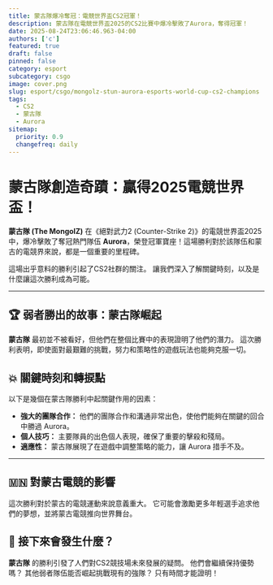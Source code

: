 ```yaml
---
title: 蒙古隊爆冷奪冠：電競世界盃CS2冠軍！
description: 蒙古隊在電競世界盃2025的CS2比賽中爆冷擊敗了Aurora，奪得冠軍！
date: 2025-08-24T23:06:46.963-04:00
authors: ['c']
featured: true
draft: false
pinned: false
category: esport
subcategory: csgo
image: cover.png
slug: esport/csgo/mongolz-stun-aurora-esports-world-cup-cs2-champions
tags:
  - CS2
  - 蒙古隊
  - Aurora
sitemap:
  priority: 0.9
  changefreq: daily
---
```


# **蒙古隊創造奇蹟：贏得2025電競世界盃！**

**蒙古隊 (The MongolZ)** 在《絕對武力2 (Counter-Strike 2)》的電競世界盃2025中，爆冷擊敗了奪冠熱門隊伍 **Aurora**，榮登冠軍寶座！這場勝利對於該隊伍和蒙古的電競界來說，都是一個重要的里程碑。

這場出乎意料的勝利引起了CS2社群的關注。 讓我們深入了解關鍵時刻，以及是什麼讓這次勝利成為可能。

---

## 🏆 弱者勝出的故事：蒙古隊崛起
**蒙古隊** 最初並不被看好，但他們在整個比賽中的表現證明了他們的潛力。 這次勝利表明，即使面對最艱難的挑戰，努力和策略性的遊戲玩法也能夠克服一切。

## 💥 關鍵時刻和轉捩點
以下是幾個在蒙古隊勝利中起關鍵作用的因素：

-   **強大的團隊合作：** 他們的團隊合作和溝通非常出色，使他們能夠在關鍵的回合中勝過 Aurora。
-   **個人技巧：** 主要隊員的出色個人表現，確保了重要的擊殺和殘局。
-   **適應性：** 蒙古隊展現了在遊戲中調整策略的能力，讓 Aurora 措手不及。

---

## 🇲🇳 對蒙古電競的影響
這次勝利對於蒙古的電競運動來說意義重大。 它可能會激勵更多年輕選手追求他們的夢想，並將蒙古電競推向世界舞台。

## 🔮 接下來會發生什麼？
**蒙古隊** 的勝利引發了人們對CS2競技場未來發展的疑問。 他們會繼續保持優勢嗎？ 其他弱者隊伍能否崛起挑戰現有的強隊？ 只有時間才能證明！